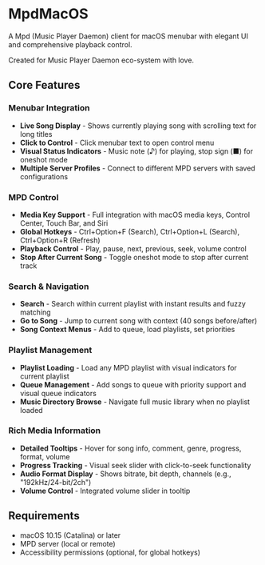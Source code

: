 # MpdMacOS

A Mpd (Music Player Daemon) client for macOS menubar with elegant UI and comprehensive playback control.

Created for Music Player Daemon eco-system with love.

## Core Features

### Menubar Integration
- **Live Song Display** - Shows currently playing song with scrolling text for long titles
- **Click to Control** - Click menubar text to open control menu
- **Visual Status Indicators** - Music note (♪) for playing, stop sign (■) for oneshot mode
- **Multiple Server Profiles** - Connect to different MPD servers with saved configurations

### MPD Control
- **Media Key Support** - Full integration with macOS media keys, Control Center, Touch Bar, and Siri
- **Global Hotkeys** - Ctrl+Option+F (Search), Ctrl+Option+L (Search), Ctrl+Option+R (Refresh)
- **Playback Control** - Play, pause, next, previous, seek, volume control
- **Stop After Current Song** - Toggle oneshot mode to stop after current track

### Search & Navigation
- **Search** - Search within current playlist with instant results and fuzzy matching
- **Go to Song** - Jump to current song with context (40 songs before/after)
- **Song Context Menus** - Add to queue, load playlists, set priorities

### Playlist Management
- **Playlist Loading** - Load any MPD playlist with visual indicators for current playlist
- **Queue Management** - Add songs to queue with priority support and visual queue indicators
- **Music Directory Browse** - Navigate full music library when no playlist loaded

### Rich Media Information
- **Detailed Tooltips** - Hover for song info, comment, genre, progress, format, volume
- **Progress Tracking** - Visual seek slider with click-to-seek functionality
- **Audio Format Display** - Shows bitrate, bit depth, channels (e.g., "192kHz/24-bit/2ch")
- **Volume Control** - Integrated volume slider in tooltip

## Requirements
- macOS 10.15 (Catalina) or later
- MPD server (local or remote)
- Accessibility permissions (optional, for global hotkeys)
